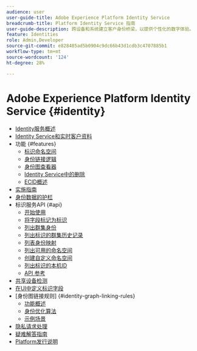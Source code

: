 ```yaml
---
audience: user
user-guide-title: Adobe Experience Platform Identity Service
breadcrumb-title: Platform Identity Service 指南
user-guide-description: 跨设备和系统建立客户身份桥梁，以提供个性化的数字体验。
feature: Identities
role: Admin,Developer
source-git-commit: e828485ad5b0904c9dc66b43d1cdb3c4707885b1
workflow-type: tm+mt
source-wordcount: '124'
ht-degree: 28%

---
```



# Adobe Experience Platform Identity Service {#identity}

- [Identity服务概述](home.md)
- [Identity Service和实时客户资料](identity-and-profile.md)
- 功能 {#features}
   - [标识命名空间](./features/namespaces.md)
   - [身份链接逻辑](./features/identity-linking-logic.md)
   - [身份图查看器](./features/identity-graph-viewer.md)
   - [Identity Service中的删除](./features/deletion.md)
   - [ECID概述](./features/ecid.md)
- [实施指南](implementation.md)
- [身份数据的护栏](guardrails.md)
- 标识服务API {#api}
   - [开始使用](api/getting-started.md)
   - [将字段标记为标识](api/label-identities.md)
   - [列出群集身份](api/list-cluster-identites.md)
   - [列出标识的群集历史记录](api/list-cluster-history.md)
   - [列表身份映射](api/list-identity-mappings.md)
   - [列出可用的命名空间](api/list-namespaces.md)
   - [创建自定义命名空间](api/create-custom-namespace.md)
   - [列出标识的本机ID](api/list-native-id.md)
   - [API 参考](https://www.adobe.io/experience-platform-apis/references/identity-service)
- [共享设备检测](shared-device-detection.md)
- [在UI中定义标识字段](label-identities.md)
- [身份图链接规则] {#identity-graph-linking-rules}
   - [功能概述](./identity-graph-linking-rules/overview.md)
   - [身份优化算法](./identity-graph-linking-rules/identity-optimization-algorithm.md)
   - [示例场景](./identity-graph-linking-rules/example-scenarios.md)
- [隐私请求处理](privacy.md)
- [疑难解答指南](troubleshooting-guide.md)
- [Platform发行说明](https://experienceleague.adobe.com/en/docs/experience-platform/release-notes/latest)